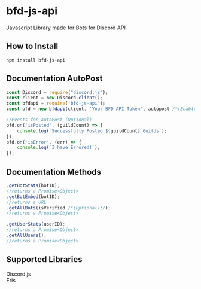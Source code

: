 # bfd-js-api
Javascript Library made for Bots for Discord API

## How to Install
`npm install bfd-js-api`

## Documentation AutoPost
```js
const Discord = require("discord.js");
const client = new Discord.client();
const bfdapi = require('bfd-js-api');
const bfd = new bfdapi(client, 'Your BFD API Token', autopost /*(Enable AutoPost Stats? true or false)*/, intervalValue /*(in Seconds & Default to 30 Mins)*/);

//Events for AutoPost (Optional)
bfd.on('isPosted', (guildCount) => {
	console.log(`Successfully Posted ${guildCount} Guilds`);
});
bfd.on('isError', (err) => {
	console.log(`I have Errored!`);
});
```

## Documentation Methods
```js
.getBotStats(botID);
//returns a Promise<Object>
.getBotEmbed(botID);
//returns a URL
.getAllBots(isVerified /*(Optional)*/);
//returns a Promise<Object>

.getUserStats(userID);
//returns a Promise<Object>
.getAllUsers();
//returns a Promise<Object>
```

## Supported Libraries 
Discord.js
<br />
Eris